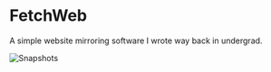 FetchWeb
========

A simple website mirroring software I wrote way back in undergrad.

![Snapshots](https://raw.github.com/faisalmansoor/FetchWeb/master/demo.png)